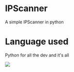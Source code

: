 # IPScanner
A simple IPScanner in python

# Language used

Python for all the dev and it's all

![](https://github.com/LucScript/IPScanner/assets/126067396/d6243b82-d8ba-401f-86f8-832c11b4e0c4)
